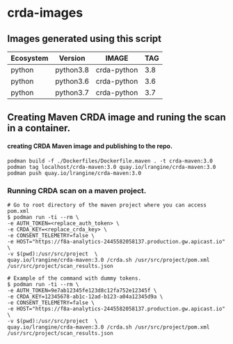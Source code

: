 # crda-images

## Images generated using this script

Ecosystem     | Version       | IMAGE                                     | TAG               | 
------------- | ------------- | ------------------------------------------|-------------------|
python        | python3.8     |  crda-python                              | 3.8               |
python        | python3.6     |  crda-python                              | 3.6               |
python        | python3.7     |  crda-python                              | 3.7               | 


## Creating Maven CRDA image and runing the scan in a container.

#### creating CRDA Maven image and publishing to the repo.

```
podman build -f ./Dockerfiles/Dockerfile.maven . -t crda-maven:3.0 
podman tag localhost/crda-maven:3.0 quay.io/lrangine/crda-maven:3.0
podman push quay.io/lrangine/crda-maven:3.0
```

### Running CRDA scan on a maven project.

```shell
# Go to root directory of the maven project where you can access pom.xml
$ podman run -ti --rm \
-e AUTH_TOKEN=<replace_auth_token> \
-e CRDA_KEY=<replace_crda_key> \
-e CONSENT_TELEMETRY=false \
-e HOST="https://f8a-analytics-2445582058137.production.gw.apicast.io" \
-v $(pwd):/usr/src/project  \
quay.io/lrangine/crda-maven:3.0 /crda.sh /usr/src/project/pom.xml /usr/src/project/scan_results.json

# Example of the command with dummy tokens.
$ podman run -ti --rm \
-e AUTH_TOKEN=9e7ab12345fe123d8c12fa752e12345f \
-e CRDA_KEY=12345678-ab1c-12ad-b123-a04a12345d9a \
-e CONSENT_TELEMETRY=false \
-e HOST="https://f8a-analytics-2445582058137.production.gw.apicast.io" \
-v $(pwd):/usr/src/project  \
quay.io/lrangine/crda-maven:3.0 /crda.sh /usr/src/project/pom.xml /usr/src/project/scan_results.json
```
